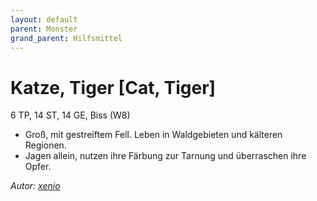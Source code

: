 ```yaml
---
layout: default
parent: Monster
grand_parent: Hilfsmittel
---
```


# Katze, Tiger [Cat, Tiger]
6 TP, 14 ST, 14 GE, Biss (W8)
- Groß, mit gestreiftem Fell. Leben in Waldgebieten und kälteren Regionen.
- Jagen allein, nutzen ihre Färbung zur Tarnung und überraschen ihre Opfer.

*Autor: [xenio](https://xenioinabottle.blogspot.com)*